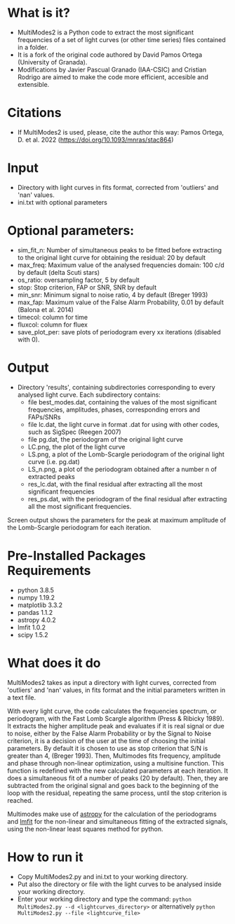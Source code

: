 # What is it?
- MultiModes2 is a Python code to extract the most significant frequencies of a set of light curves (or other time series) files contained in a folder.
- It is a fork of the original code authored by David Pamos Ortega (University of Granada).
- Modifications by Javier Pascual Granado (IAA-CSIC) and Cristian Rodrigo are aimed to make the code more efficient, accesible and extensible.

# Citations
- If MultiModes2 is used, please, cite the author this way: Pamos Ortega, D. et al. 2022 (https://doi.org/10.1093/mnras/stac864)

# Input
- Directory with light curves in fits format, corrected from 'outliers' and 'nan' values.
- ini.txt with optional parameters

# Optional parameters:
- sim_fit_n: Number of simultaneous peaks to be fitted before extracting to the original light curve for obtaining the residual: 20 by default
- max_freq: Maximum value of the analysed frequencies domain: 100 c/d by default (delta Scuti stars)
- os_ratio: oversampling factor, 5 by default
- stop: Stop criterion, FAP or SNR, SNR by default
- min_snr: Minimum signal to noise ratio, 4 by default (Breger 1993)
- max_fap: Maximum value of the False Alarm Probability, 0.01 by default (Balona et al. 2014)
- timecol: column for time 
- fluxcol: column for fluex
- save_plot_per: save plots of periodogram every xx iterations (disabled with 0).
  
# Output
- Directory 'results', containing subdirectories corresponding to every analysed light curve. Each subdirectory contains:
  - file best_modes.dat, containing the values of the most significant frequencies, amplitudes, phases, corresponding errors and FAPs/SNRs
  - file lc.dat, the light curve in format .dat for using with other codes, such as SigSpec (Reegen 2007)
  - file pg.dat, the periodogram of the original light curve
  - LC.png, the plot of the light curve
  - LS.png, a plot of the Lomb-Scargle periodogram of the original light curve (i.e. pg.dat)
  - LS_n.png, a plot of the periodogram obtained after a number n of extracted peaks
  - res_lc.dat, with the final residual after extracting all the most significant frequencies
  - res_ps.dat, with the periodogram of the final residual after extracting all the most significant frequencies.
  
Screen output shows the parameters for the peak at maximum amplitude of the Lomb-Scargle periodogram for each iteration.

# Pre-Installed Packages Requirements
- python 3.8.5
- numpy 1.19.2
- matplotlib 3.3.2
- pandas 1.1.2
- astropy 4.0.2
- lmfit 1.0.2
- scipy 1.5.2

# What does it do
MultiModes2 takes as input a directory with light curves, corrected from 'outliers' and 'nan' values, in fits format and the initial parameters written in a text file.

With every light curve, the code calculates the frequencies spectrum, or periodogram, with the Fast Lomb Scargle algorithm (Press & Ribicky 1989). It extracts the higher amplitude peak and evaluates if it is real signal or due to noise, either by the False Alarm Probability or by the Signal to Noise criterion, it is a decision of the user at the time of choosing the initial parameters. By default it is chosen to use as  stop criterion that S/N is greater than 4, (Breger 1993). Then, Multimodes fits frequency, amplitude and phase through non-linear optimization, using a multisine function. This function is redefined with the new calculated parameters at each iteration. It does a simultaneous fit of a number of peaks (20 by default). Then, they are subtracted from the original signal and goes back to the beginning of the loop with the residual, repeating the same process, until the stop criterion is reached. 
 
Multimodes make use of [astropy](https://www.astropy.org) for the calculation of the periodograms and [lmfit](https://lmfit.github.io/lmfit-py/) for the non-linear and simultaneous fitting of the extracted signals, using the non-linear least squares method for python.

# How to run it
- Copy MultiModes2.py and ini.txt to your working directory.
- Put also the directory or file with the light curves to be analysed inside your working directory.
- Enter your working directory and type the command: 
`python MultiModes2.py --d <lightcurves_directory>`
or alternatively
`python MultiModes2.py --file <lightcurve_file>`
